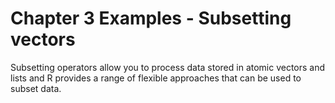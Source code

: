 Chapter 3 Examples - Subsetting vectors
================

Subsetting operators allow you to process data stored in atomic vectors
and lists and R provides a range of flexible approaches that can be used
to subset data.
